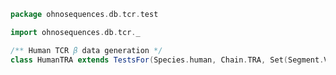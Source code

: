 
```scala
package ohnosequences.db.tcr.test

import ohnosequences.db.tcr._

/** Human TCR β data generation */
class HumanTRA extends TestsFor(Species.human, Chain.TRA, Set(Segment.V, Segment.J))

```




[main/scala/names.scala]: ../../main/scala/names.scala.md
[main/scala/data.scala]: ../../main/scala/data.scala.md
[main/scala/package.scala]: ../../main/scala/package.scala.md
[main/scala/model.scala]: ../../main/scala/model.scala.md
[test/scala/io.scala]: io.scala.md
[test/scala/inputData.scala]: inputData.scala.md
[test/scala/humanTRB.scala]: humanTRB.scala.md
[test/scala/genericTests.scala]: genericTests.scala.md
[test/scala/outputData.scala]: outputData.scala.md
[test/scala/humanTRA.scala]: humanTRA.scala.md
[test/scala/dataGeneration.scala]: dataGeneration.scala.md